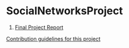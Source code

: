 # SocialNetworksProject

1. [Final Project Report](Final-Project-Abstract.pdf)


[Contribution guidelines for this project](docs/CONTRIBUTING.md)